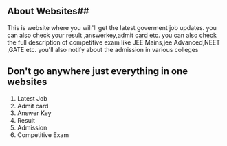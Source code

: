 ## About Websites##
This is website where you will'll get the latest goverment job updates. you can also check your result ,answerkey,admit card etc.
you can also check the full description of competitive exam like JEE Mains,jee Advanced,NEET ,GATE etc.
you'll also notify about the admission in various colleges


## Don't go anywhere just everything in one websites ##

1. Latest Job
2. Admit card
3. Answer Key
4. Result
5. Admission
6. Competitive Exam